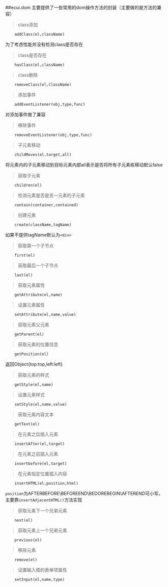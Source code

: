 ##ecui.dom
主要提供了一些常用的dom操作方法的封装（主要做的是方法的兼容）
>class添加

        addClass(el,className)
为了考虑性能并没有检测class是否存在
>class是否存在

        hasClass(el,className)
>class删除

        removeClass(el,ClassName)
>添加事件

        addEventListener(obj,type,func)
对添加事件做了兼容
>移除事件
        
        removeEventListener(obj,type,func)
>子元素移动
    
        childMoves(el,target,all)
将元素内的子元素移动到目标元素内部all表示是否将所有子元素栋移动默认false
>获取子元素

        children(el)
>检测元素是否是另一元素的子元素

        contain(container,contained)
>创建元素

        create(className,tagName)
如果不提供tagName默认为`<div>`
>获取第一个子节点

        first(el)
>获取最后一个子节点
        
        last(el)
>获取元素属性

        getAttribute(el,name)
>设置元素属性

        setAttribute(el,name,value)        

>获取元素父元素
        
        getParent(el)
>获取元素的位置信息
    
        getPosition(el)
返回Object{top:top,left:left}
>获取元素的样式

        getStyle(el,name)
>设置元素样式
    
        setStyle(el,name,value)
>获取元素内容文本

        getText(el)
>在元素之后插入元素
    
        insertAfter(el,target)
>在元素之前插入元素

        insertbefore(el,target)
>在元素指定位置插入内容

        insertHTML(el,position,html)
`position`为AFTERBEFORE\BEFOREEND\BEDOREBEGIN\AFTEREND可小写，主要靠`insertAdjacentHTML()`方法实现
>获取元素下一个兄弟元素

        next(el)
>获取元素上一个兄弟元素

        previous(el)
>移除元素

        remove(el)
>设置输入框的表单项属性

        setInput(el,name,type)


        








































